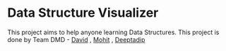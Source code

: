 # Data Structure Visualizer

This project aims to help anyone learning Data Structures.
This project is done by Team DMD - [David](https://github.com/DEEJ4Y) , [Mohit](https://github.com/itsmahi27) , [Deeptadip](https://github.com/deep2003-github)
